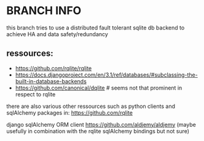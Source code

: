 #  BRANCH INFO
this branch tries to use a distributed fault tolerant sqlite db backend to achieve HA and data safety/redundancy

## ressources:
  - https://github.com/rqlite/rqlite
  - https://docs.djangoproject.com/en/3.1/ref/databases/#subclassing-the-built-in-database-backends
  - https://github.com/canonical/dqlite # seems not that prominent in respect to rqlite

there are also various other ressources such as python clients and sqlAlchemy packages in: https://github.com/rqlite




django sqlAlchemy ORM client https://github.com/aldjemy/aldjemy (maybe usefully in combination with the rqlite sqlAlchemy bindings but not sure)
